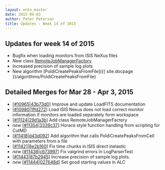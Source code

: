 ```yaml
---
layout: onto_master
date: 2015-04-03
author: Peter Peterson
title: Updates - Week 14 of 2015
---
```

Updates for week 14 of 2015
---------------------------
* Bugfix when loading monitors from ISIS NeXus files
* New class [RemoteJobManagerFactory](https://github.com/mantidproject/mantid/blob/master/Code/Mantid/Framework/API/src/RemoteJobManagerFactory.cpp)
* Increased precision of sample log plots
* New algorithm [PoldiCreatePeaksFromFile]({{ site.docpage }}/algorithms/PoldiCreatePeaksFromFile)

Detailed Merges for Mar 28 - Apr 3, 2015
----------------------------------------
* \[[#10965](http://trac.mantidproject.org/mantid/ticket/10965)\|[43b73d0](https://github.com/mantidproject/mantid/commit/43b73d0330fad09aeb2d9020dcaa71fa9b4d52d0)\] Improve and update LoadFITS documentation
* \[[#10980](http://trac.mantidproject.org/mantid/ticket/10980)\|[1ffd272](https://github.com/mantidproject/mantid/commit/1ffd2722641a7d2fc2f4bfbb380443ab196388b6)\] Load ISIS Nexus does not load correct monitor information if monitors are loaded separately form workspace
* \[[#11124](http://trac.mantidproject.org/mantid/ticket/11124)\|[29d1a3b](https://github.com/mantidproject/mantid/commit/29d1a3b284775a11d7f0c6745d1f11eb02fbac8c)\] Add class RemoteJobManagerFactory
* *new* \[[#11354](http://trac.mantidproject.org/mantid/ticket/11354)\|[3339c37](https://github.com/mantidproject/mantid/commit/3339c377dff094abf0d6fb6b43cef4d88b5f869d)\] Horace style function handling from scripting for CutMD
* \[[#11418](http://trac.mantidproject.org/mantid/ticket/11418)\|[d43d092](https://github.com/mantidproject/mantid/commit/d43d09240fa83ae9375f97ab71b949df25521249)\] Add algorithm that calls PoldiCreatePeaksFromCell with parameters from a file
* \[[#11421](http://trac.mantidproject.org/mantid/ticket/11421)\|[8e2b160](https://github.com/mantidproject/mantid/commit/8e2b160c7983e9ece7f7a67c0a793b99eb8e6be3)\] Fix time chunks in ISIS direct inelastic
* *new* \[[#11438](http://trac.mantidproject.org/mantid/ticket/11438)\|[c673997](https://github.com/mantidproject/mantid/commit/c673997b561d268b5e55b4be2a7b688ce61d6cc7)\] Fix valgrind errors in LogParserTest
* \[[#11443](http://trac.mantidproject.org/mantid/ticket/11443)\|[87b2945](https://github.com/mantidproject/mantid/commit/87b2945db403a6bf173b5a256d05c3b76211509c)\] Increase precision of sample log plots.
* *new* \[[#11444](http://trac.mantidproject.org/mantid/ticket/11444)\|[027648d](https://github.com/mantidproject/mantid/commit/027648d2ffa1660ca784a69effcb5288d6c8c895)\] Set good starting values in ALC

